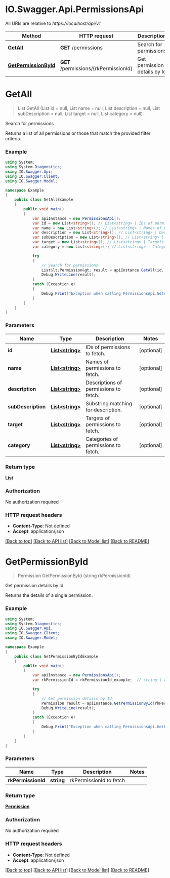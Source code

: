 # IO.Swagger.Api.PermissionsApi

All URIs are relative to *https://localhost/api/v1*

Method | HTTP request | Description
------------- | ------------- | -------------
[**GetAll**](PermissionsApi.md#getall) | **GET** /permissions | Search for permissions
[**GetPermissionById**](PermissionsApi.md#getpermissionbyid) | **GET** /permissions/{rkPermissionId} | Get permission details by Id


<a name="getall"></a>
# **GetAll**
> List<Permission> GetAll (List<string> id = null, List<string> name = null, List<string> description = null, List<string> subDescription = null, List<string> target = null, List<string> category = null)

Search for permissions

Returns a list of all permissions or those that match the provided filter criteria.

### Example
```csharp
using System;
using System.Diagnostics;
using IO.Swagger.Api;
using IO.Swagger.Client;
using IO.Swagger.Model;

namespace Example
{
    public class GetAllExample
    {
        public void main()
        {
            var apiInstance = new PermissionsApi();
            var id = new List<string>(); // List<string> | IDs of permissions to fetch. (optional) 
            var name = new List<string>(); // List<string> | Names of permissions to fetch. (optional) 
            var description = new List<string>(); // List<string> | Descriptions of permissions to fetch. (optional) 
            var subDescription = new List<string>(); // List<string> | Substring matching for description. (optional) 
            var target = new List<string>(); // List<string> | Targets of permissions to fetch. (optional) 
            var category = new List<string>(); // List<string> | Categories of permissions to fetch. (optional) 

            try
            {
                // Search for permissions
                List&lt;Permission&gt; result = apiInstance.GetAll(id, name, description, subDescription, target, category);
                Debug.WriteLine(result);
            }
            catch (Exception e)
            {
                Debug.Print("Exception when calling PermissionsApi.GetAll: " + e.Message );
            }
        }
    }
}
```

### Parameters

Name | Type | Description  | Notes
------------- | ------------- | ------------- | -------------
 **id** | [**List&lt;string&gt;**](string.md)| IDs of permissions to fetch. | [optional] 
 **name** | [**List&lt;string&gt;**](string.md)| Names of permissions to fetch. | [optional] 
 **description** | [**List&lt;string&gt;**](string.md)| Descriptions of permissions to fetch. | [optional] 
 **subDescription** | [**List&lt;string&gt;**](string.md)| Substring matching for description. | [optional] 
 **target** | [**List&lt;string&gt;**](string.md)| Targets of permissions to fetch. | [optional] 
 **category** | [**List&lt;string&gt;**](string.md)| Categories of permissions to fetch. | [optional] 

### Return type

[**List<Permission>**](Permission.md)

### Authorization

No authorization required

### HTTP request headers

 - **Content-Type**: Not defined
 - **Accept**: application/json

[[Back to top]](#) [[Back to API list]](../README.md#documentation-for-api-endpoints) [[Back to Model list]](../README.md#documentation-for-models) [[Back to README]](../README.md)

<a name="getpermissionbyid"></a>
# **GetPermissionById**
> Permission GetPermissionById (string rkPermissionId)

Get permission details by Id

Returns the details of a single permission.

### Example
```csharp
using System;
using System.Diagnostics;
using IO.Swagger.Api;
using IO.Swagger.Client;
using IO.Swagger.Model;

namespace Example
{
    public class GetPermissionByIdExample
    {
        public void main()
        {
            var apiInstance = new PermissionsApi();
            var rkPermissionId = rkPermissionId_example;  // string | rkPermissionId to fetch

            try
            {
                // Get permission details by Id
                Permission result = apiInstance.GetPermissionById(rkPermissionId);
                Debug.WriteLine(result);
            }
            catch (Exception e)
            {
                Debug.Print("Exception when calling PermissionsApi.GetPermissionById: " + e.Message );
            }
        }
    }
}
```

### Parameters

Name | Type | Description  | Notes
------------- | ------------- | ------------- | -------------
 **rkPermissionId** | **string**| rkPermissionId to fetch | 

### Return type

[**Permission**](Permission.md)

### Authorization

No authorization required

### HTTP request headers

 - **Content-Type**: Not defined
 - **Accept**: application/json

[[Back to top]](#) [[Back to API list]](../README.md#documentation-for-api-endpoints) [[Back to Model list]](../README.md#documentation-for-models) [[Back to README]](../README.md)

